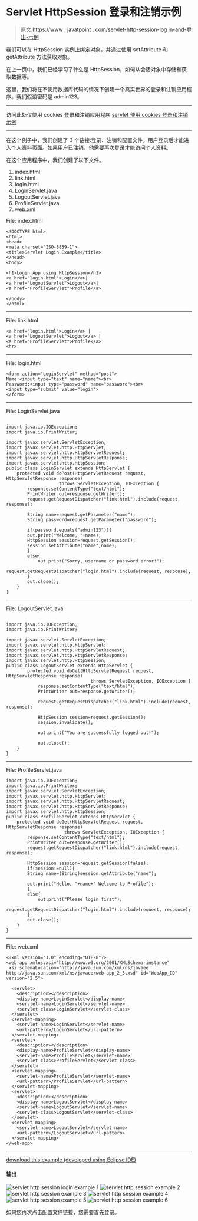 # Servlet HttpSession 登录和注销示例

> 原文:[https://www . javatpoint . com/servlet-http-session-log in-and-登出-示例](https://www.javatpoint.com/servlet-http-session-login-and-logout-example)

我们可以在 HttpSession 实例上绑定对象，并通过使用 setAttribute 和 getAttribute 方法获取对象。

在上一页中，我们已经学习了什么是 HttpSession，如何从会话对象中存储和获取数据等。

这里，我们将在不使用数据库代码的情况下创建一个真实世界的登录和注销应用程序。我们假设密码是 admin123。

* * *

访问此处仅使用 cookies 登录和注销应用程序 [servlet 使用 cookies 登录和注销示例](servlet-login-and-logout-example-using-cookies)

* * *

在这个例子中，我们创建了 3 个链接:登录、注销和配置文件。用户登录后才能进入个人资料页面。如果用户已注销，他需要再次登录才能访问个人资料。

在这个应用程序中，我们创建了以下文件。

1.  index.html
2.  link.html
3.  login.html
4.  LoginServlet.java
5.  LogoutServlet.java
6.  ProfileServlet.java
7.  web.xml

File: index.html

```
<!DOCTYPE html>
<html>
<head>
<meta charset="ISO-8859-1">
<title>Servlet Login Example</title>
</head>
<body>

<h1>Login App using HttpSession</h1>
<a href="login.html">Login</a>|
<a href="LogoutServlet">Logout</a>|
<a href="ProfileServlet">Profile</a>

</body>
</html>

```

* * *

File: link.html

```
<a href="login.html">Login</a> |
<a href="LogoutServlet">Logout</a> |
<a href="ProfileServlet">Profile</a>
<hr>

```

* * *

File: login.html

```
<form action="LoginServlet" method="post">
Name:<input type="text" name="name"><br>
Password:<input type="password" name="password"><br>
<input type="submit" value="login">
</form>

```

* * *

File: LoginServlet.java

```

import java.io.IOException;
import java.io.PrintWriter;

import javax.servlet.ServletException;
import javax.servlet.http.HttpServlet;
import javax.servlet.http.HttpServletRequest;
import javax.servlet.http.HttpServletResponse;
import javax.servlet.http.HttpSession;
public class LoginServlet extends HttpServlet {
	protected void doPost(HttpServletRequest request, HttpServletResponse response)
                    throws ServletException, IOException {
		response.setContentType("text/html");
		PrintWriter out=response.getWriter();
		request.getRequestDispatcher("link.html").include(request, response);

		String name=request.getParameter("name");
		String password=request.getParameter("password");

		if(password.equals("admin123")){
		out.print("Welcome, "+name);
		HttpSession session=request.getSession();
		session.setAttribute("name",name);
		}
		else{
			out.print("Sorry, username or password error!");
			request.getRequestDispatcher("login.html").include(request, response);
		}
		out.close();
	}
}

```

* * *

File: LogoutServlet.java

```

import java.io.IOException;
import java.io.PrintWriter;

import javax.servlet.ServletException;
import javax.servlet.http.HttpServlet;
import javax.servlet.http.HttpServletRequest;
import javax.servlet.http.HttpServletResponse;
import javax.servlet.http.HttpSession;
public class LogoutServlet extends HttpServlet {
		protected void doGet(HttpServletRequest request, HttpServletResponse response)
                                throws ServletException, IOException {
			response.setContentType("text/html");
			PrintWriter out=response.getWriter();

			request.getRequestDispatcher("link.html").include(request, response);

			HttpSession session=request.getSession();
			session.invalidate();

			out.print("You are successfully logged out!");

			out.close();
	}
}

```

* * *

File: ProfileServlet.java

```
import java.io.IOException;
import java.io.PrintWriter;
import javax.servlet.ServletException;
import javax.servlet.http.HttpServlet;
import javax.servlet.http.HttpServletRequest;
import javax.servlet.http.HttpServletResponse;
import javax.servlet.http.HttpSession;
public class ProfileServlet extends HttpServlet {
	protected void doGet(HttpServletRequest request, HttpServletResponse response)
                      throws ServletException, IOException {
		response.setContentType("text/html");
		PrintWriter out=response.getWriter();
		request.getRequestDispatcher("link.html").include(request, response);

		HttpSession session=request.getSession(false);
		if(session!=null){
		String name=(String)session.getAttribute("name");

		out.print("Hello, "+name+" Welcome to Profile");
		}
		else{
			out.print("Please login first");
			request.getRequestDispatcher("login.html").include(request, response);
		}
		out.close();
	}
}

```

* * *

File: web.xml

```
<?xml version="1.0" encoding="UTF-8"?>
<web-app xmlns:xsi="http://www.w3.org/2001/XMLSchema-instance" 
 xsi:schemaLocation="http://java.sun.com/xml/ns/javaee 
http://java.sun.com/xml/ns/javaee/web-app_2_5.xsd" id="WebApp_ID" version="2.5">

  <servlet>
    <description></description>
    <display-name>LoginServlet</display-name>
    <servlet-name>LoginServlet</servlet-name>
    <servlet-class>LoginServlet</servlet-class>
  </servlet>
  <servlet-mapping>
    <servlet-name>LoginServlet</servlet-name>
    <url-pattern>/LoginServlet</url-pattern>
  </servlet-mapping>
  <servlet>
    <description></description>
    <display-name>ProfileServlet</display-name>
    <servlet-name>ProfileServlet</servlet-name>
    <servlet-class>ProfileServlet</servlet-class>
  </servlet>
  <servlet-mapping>
    <servlet-name>ProfileServlet</servlet-name>
    <url-pattern>/ProfileServlet</url-pattern>
  </servlet-mapping>
  <servlet>
    <description></description>
    <display-name>LogoutServlet</display-name>
    <servlet-name>LogoutServlet</servlet-name>
    <servlet-class>LogoutServlet</servlet-class>
  </servlet>
  <servlet-mapping>
    <servlet-name>LogoutServlet</servlet-name>
    <url-pattern>/LogoutServlet</url-pattern>
  </servlet-mapping>
</web-app>

```

* * *

[download this example (developed using Eclipse IDE)](https://static.javatpoint.com/src/servlet/eclipse/httpsessionlogin.zip)

#### 输出

![servlet http session login example 1](../Images/2a30d40aece9a44e5e708b03d2c5d5c3.png) ![servlet http session example 2](../Images/9f6b9499244d10ce80a9dd8ea7470ba2.png) ![servlet http session example 3](../Images/0fc1700f5e6e0327168054c89d2116d0.png) ![servlet http session example 4](../Images/8b0b1fd4d25ddb94fa4d55d38ecdf285.png) ![servlet http session example 5](../Images/92b8274de47725fbec4ef31e72ca1d58.png) ![servlet http session example 6](../Images/8ec2f13ce4a70d0c14fb9da3382bff9e.png)

如果您再次点击配置文件链接，您需要首先登录。